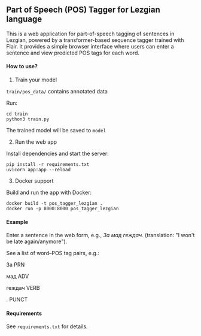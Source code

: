 ## Part of Speech (POS) Tagger for Lezgian language

This is a web application for part-of-speech tagging of sentences in Lezgian, powered by a transformer-based sequence tagger trained with Flair. It provides a simple browser interface where users can enter a sentence and view predicted POS tags for each word.

#### How to use?

1. Train your model
   
`train/pos_data/` contains annotated data

Run:
```
cd train
python3 train.py
```

The trained model will be saved to `model`

2. Run the web app

Install dependencies and start the server:

```
pip install -r requirements.txt
uvicorn app:app --reload
```

3. Docker support

Build and run the app with Docker:

```
docker build -t pos_tagger_lezgian .
docker run -p 8000:8000 pos_tagger_lezgian
```

#### Example

Enter a sentence in the web form, e.g., _За мад геждач._ (translation: "I won't be late again/anymore").

See a list of word–POS tag pairs, e.g.:

За      PRN

мад    ADV

геждач    VERB

.      PUNCT

#### Requirements

See `requirements.txt` for details.
